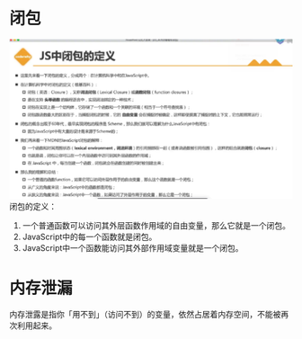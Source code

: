 # 闭包
![闭包的定义](../images/闭包的定义.png)
闭包的定义：
1. 一个普通函数可以访问其外层函数作用域的自由变量，那么它就是一个闭包。
2. JavaScript中的每一个函数就是闭包。
3. JavaScript中一个函数能访问其外部作用域变量就是一个闭包。

# 内存泄漏 
内存泄露是指你「用不到」（访问不到）的变量，依然占居着内存空间，不能被再次利用起来。
